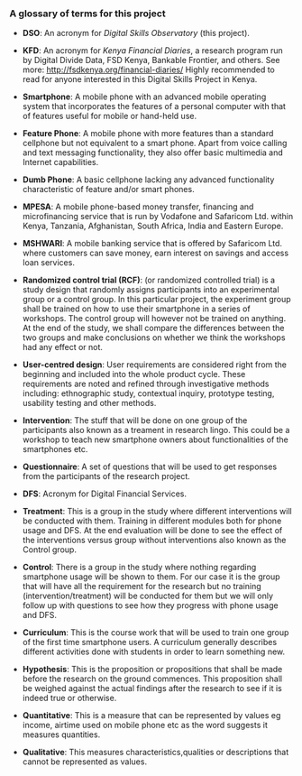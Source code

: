 ### A glossary of terms for this project

* __DSO__: An acronym for *Digital Skills Observatory* (this project).

* __KFD__: An acronym for *Kenya Financial Diaries*, a research program run by Digital Divide Data, FSD Kenya, Bankable Frontier, and others. See more: http://fsdkenya.org/financial-diaries/ Highly recommended to read for anyone interested in this Digital Skills Project in Kenya.

* __Smartphone__: A mobile phone with an advanced mobile operating system that incorporates the features of a personal computer with that of features useful for mobile or hand-held use.

* __Feature Phone__: A mobile phone with more features than a standard cellphone but not equivalent to a smart phone. Apart from voice calling and text messaging functionality, they also offer basic multimedia and Internet capabilities.

* __Dumb Phone__: A basic cellphone lacking any advanced functionality characteristic of feature and/or smart phones.

* __MPESA__: A mobile phone-based money transfer, financing and microfinancing service that is run by Vodafone and Safaricom Ltd. within Kenya, Tanzania, Afghanistan, South Africa, India and Eastern Europe.

* __MSHWARI__: A mobile banking service that is offered by Safaricom Ltd. where customers can save money, earn interest on savings and access loan services.

* __Randomized control trial (RCF)__: (or randomized controlled trial) is a study design that randomly assigns participants into an experimental group or a control group. In this particular project, the experiment group shall be trained on how to use their smartphone in a series of workshops. The control group will however not be trained on anything. At the end of the study, we shall compare the differences between the two groups and make conclusions on whether we think the workshops had any effect or not.

* __User-centred design__: User requirements are considered right from the beginning and included into the whole product cycle. These requirements are noted and refined through investigative methods including: ethnographic study, contextual inquiry, prototype testing, usability testing and other methods.

* __Intervention__: The stuff that will be done on one group of the participants also known as a treament in research lingo. This could be a workshop to teach new smartphone owners about functionalities of the smartphones etc.

* __Questionnaire__: A set of questions that will be used to get responses from the participants of the research project. 

* __DFS__: Acronym for Digital Financial Services.

* __Treatment__: This is a group in the study where different interventions will be conducted with them. Training in different modules both for phone usage and DFS. At the end evaluation will be done to see the effect of the interventions versus group without interventions also known as the Control group.

* __Control__: There is a group in the study where nothing regarding smartphone usage will be shown to them. For our case it is the group that will have all the requirement for the research but no training (intervention/treatment) will be conducted for them but we will only follow up with questions to see how they progress with phone usage and DFS.

* __Curriculum__: This is the course work that will be used to train one group of the first time smartphone users. A curriculum generally describes different activities done with students in order to learn something new. 

* __Hypothesis__: This is the proposition or propositions that shall be made before the research on the ground commences. This proposition shall be weighed against the actual findings after the research to see if it is indeed true or otherwise.

* __Quantitative__: This is a measure that can be represented by values eg income, airtime used on mobile phone etc as the word suggests it measures quantities.

* __Qualitative__: This measures characteristics,qualities or descriptions that cannot be represented as values.
